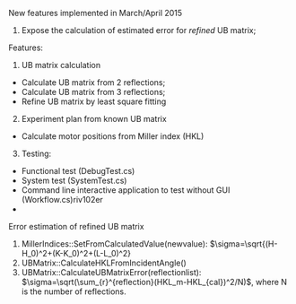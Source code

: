 New features implemented in March/April 2015
 1. Expose the calculation of estimated error for *refined* UB matrix; 



Features:
 1. UB matrix calculation
  * Calculate UB matrix from 2 reflections;
  * Calculate UB matrix from 3 reflections;
  * Refine UB matrix by least square fitting
 2. Experiment plan from known UB matrix
  * Calculate motor positions from Miller index (HKL)
 3. Testing: 
  * Functional test (DebugTest.cs)
  * System test (SystemTest.cs)
  * Command line interactive application to test without GUI (Workflow.cs)riv102er
  * 
  
Error estimation of refined UB matrix
 1. MillerIndices::SetFromCalculatedValue(newvalue): $\sigma=\sqrt{(H-H_0)^2+(K-K_0)^2+(L-L_0)^2}
 2. UBMatrix::CalculateHKLFromIncidentAngle()
 3. UBMatrix::CalculateUBMatrixError(reflectionlist): $\sigma=\sqrt(\sum_{r}^{reflection}(HKL_m-HKL_{cal})^2/N)$, where N is the number of reflections.
 
